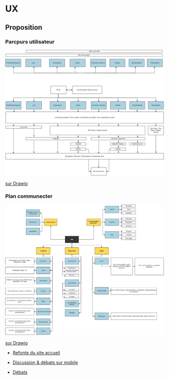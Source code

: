 
UX
===

## Proposition

### Parcpurs utilisateur

<img src="parcpurs utilisateur.png"/>

[sur Drawio](https://drive.google.com/file/d/0Bzq-31l08fL9RkxCYTFpZ1JZMGc/view?usp=sharing)

### Plan communecter

<img src="Plan communecter.png"/>

[sur Drawio](https://drive.google.com/file/d/0Bzq-31l08fL9LVJ2WHlyeHRBZjQ/view?usp=sharing)

- [Refonte du site accueil](Refonte-Communecter)

- [Discussion & débats sur mobile](discussion-débats-mobile)

- [Débats](Débats)


